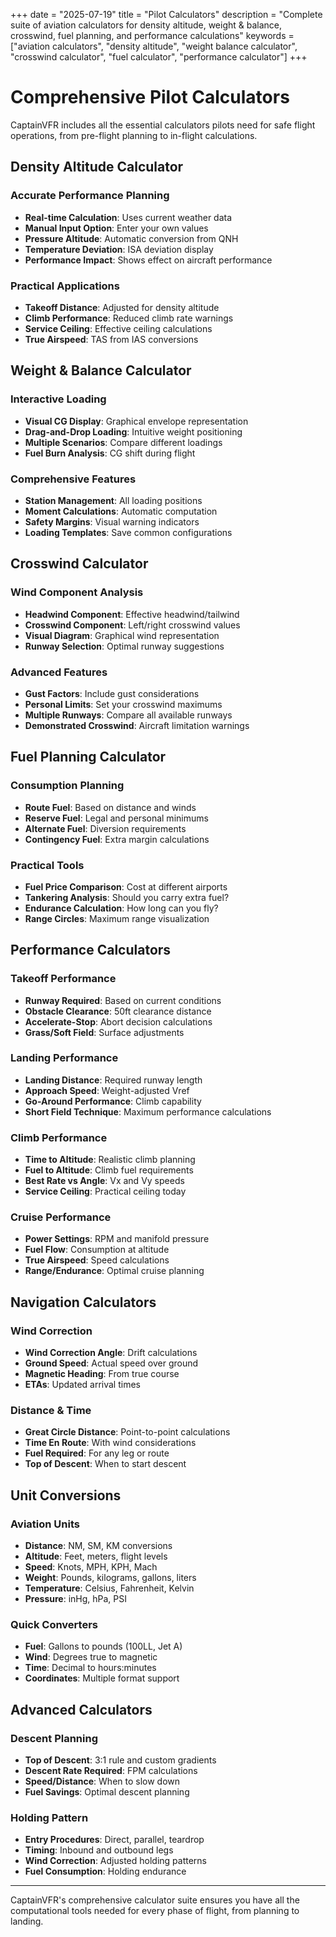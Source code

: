 +++
date = "2025-07-19"
title = "Pilot Calculators"
description = "Complete suite of aviation calculators for density altitude, weight & balance, crosswind, fuel planning, and performance calculations"
keywords = ["aviation calculators", "density altitude", "weight balance calculator", "crosswind calculator", "fuel calculator", "performance calculator"]
+++

# Comprehensive Pilot Calculators

CaptainVFR includes all the essential calculators pilots need for safe flight operations, from pre-flight planning to in-flight calculations.

## Density Altitude Calculator

### Accurate Performance Planning
- **Real-time Calculation**: Uses current weather data
- **Manual Input Option**: Enter your own values
- **Pressure Altitude**: Automatic conversion from QNH
- **Temperature Deviation**: ISA deviation display
- **Performance Impact**: Shows effect on aircraft performance

### Practical Applications
- **Takeoff Distance**: Adjusted for density altitude
- **Climb Performance**: Reduced climb rate warnings
- **Service Ceiling**: Effective ceiling calculations
- **True Airspeed**: TAS from IAS conversions

## Weight & Balance Calculator

### Interactive Loading
- **Visual CG Display**: Graphical envelope representation
- **Drag-and-Drop Loading**: Intuitive weight positioning
- **Multiple Scenarios**: Compare different loadings
- **Fuel Burn Analysis**: CG shift during flight

### Comprehensive Features
- **Station Management**: All loading positions
- **Moment Calculations**: Automatic computation
- **Safety Margins**: Visual warning indicators
- **Loading Templates**: Save common configurations

## Crosswind Calculator

### Wind Component Analysis
- **Headwind Component**: Effective headwind/tailwind
- **Crosswind Component**: Left/right crosswind values
- **Visual Diagram**: Graphical wind representation
- **Runway Selection**: Optimal runway suggestions

### Advanced Features
- **Gust Factors**: Include gust considerations
- **Personal Limits**: Set your crosswind maximums
- **Multiple Runways**: Compare all available runways
- **Demonstrated Crosswind**: Aircraft limitation warnings

## Fuel Planning Calculator

### Consumption Planning
- **Route Fuel**: Based on distance and winds
- **Reserve Fuel**: Legal and personal minimums
- **Alternate Fuel**: Diversion requirements
- **Contingency Fuel**: Extra margin calculations

### Practical Tools
- **Fuel Price Comparison**: Cost at different airports
- **Tankering Analysis**: Should you carry extra fuel?
- **Endurance Calculation**: How long can you fly?
- **Range Circles**: Maximum range visualization

## Performance Calculators

### Takeoff Performance
- **Runway Required**: Based on current conditions
- **Obstacle Clearance**: 50ft clearance distance
- **Accelerate-Stop**: Abort decision calculations
- **Grass/Soft Field**: Surface adjustments

### Landing Performance
- **Landing Distance**: Required runway length
- **Approach Speed**: Weight-adjusted Vref
- **Go-Around Performance**: Climb capability
- **Short Field Technique**: Maximum performance calculations

### Climb Performance
- **Time to Altitude**: Realistic climb planning
- **Fuel to Altitude**: Climb fuel requirements
- **Best Rate vs Angle**: Vx and Vy speeds
- **Service Ceiling**: Practical ceiling today

### Cruise Performance
- **Power Settings**: RPM and manifold pressure
- **Fuel Flow**: Consumption at altitude
- **True Airspeed**: Speed calculations
- **Range/Endurance**: Optimal cruise planning

## Navigation Calculators

### Wind Correction
- **Wind Correction Angle**: Drift calculations
- **Ground Speed**: Actual speed over ground
- **Magnetic Heading**: From true course
- **ETAs**: Updated arrival times

### Distance & Time
- **Great Circle Distance**: Point-to-point calculations
- **Time En Route**: With wind considerations
- **Fuel Required**: For any leg or route
- **Top of Descent**: When to start descent

## Unit Conversions

### Aviation Units
- **Distance**: NM, SM, KM conversions
- **Altitude**: Feet, meters, flight levels
- **Speed**: Knots, MPH, KPH, Mach
- **Weight**: Pounds, kilograms, gallons, liters
- **Temperature**: Celsius, Fahrenheit, Kelvin
- **Pressure**: inHg, hPa, PSI

### Quick Converters
- **Fuel**: Gallons to pounds (100LL, Jet A)
- **Wind**: Degrees true to magnetic
- **Time**: Decimal to hours:minutes
- **Coordinates**: Multiple format support

## Advanced Calculators

### Descent Planning
- **Top of Descent**: 3:1 rule and custom gradients
- **Descent Rate Required**: FPM calculations
- **Speed/Distance**: When to slow down
- **Fuel Savings**: Optimal descent planning

### Holding Pattern
- **Entry Procedures**: Direct, parallel, teardrop
- **Timing**: Inbound and outbound legs
- **Wind Correction**: Adjusted holding patterns
- **Fuel Consumption**: Holding endurance

---

CaptainVFR's comprehensive calculator suite ensures you have all the computational tools needed for every phase of flight, from planning to landing.